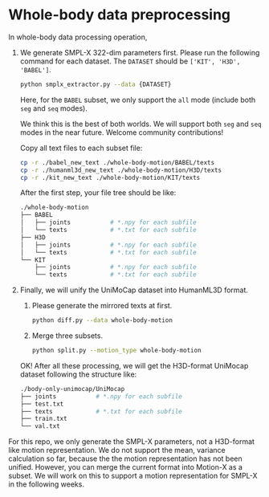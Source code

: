 # Whole-body data preprocessing

In whole-body data processing operation, 

1. We generate SMPL-X 322-dim parameters first. Please run the following command for each dataset. The `DATASET` should be `['KIT', 'H3D', 'BABEL']`. 
    
    ```bash
    python smplx_extractor.py --data {DATASET}
    ```
    
    Here, for the `BABEL` subset, we only support the `all` mode (include both `seg` and `seq` modes). 
    
    We think this is the best of both worlds. We will support both `seg` and `seq` modes in the near future. Welcome community contributions! 
    
    Copy all text files to each subset file:
    
    ```bash
    cp -r ./babel_new_text ./whole-body-motion/BABEL/texts
    cp -r ./humanml3d_new_text ./whole-body-motion/H3D/texts
    cp -r ./kit_new_text ./whole-body-motion/KIT/texts
    ```
    
    After the first step, your file tree should be like:
    
    ```bash
    ./whole-body-motion
    ├── BABEL
    │   ├── joints           # *.npy for each subfile
    │   └── texts            # *.txt for each subfile
    ├── H3D
    │   ├── joints           # *.npy for each subfile
    │   └── texts            # *.txt for each subfile
    └── KIT
        ├── joints           # *.npy for each subfile
        └── texts            # *.txt for each subfile
    ```
    
2. Finally, we will unify the UniMoCap dataset into HumanML3D format.
    1. Please generate the mirrored texts at first.
        
        ```bash
        python diff.py --data whole-body-motion
        ```
        
    2. Merge three subsets. 
        
        ```bash
        python split.py --motion_type whole-body-motion
        ```
        
    
    OK! After all these processing, we will get the H3D-format UniMocap dataset following the structure like: 
    
    ```bash
    ./body-only-unimocap/UniMocap
    ├── joints           # *.npy for each subfile
    ├── test.txt
    ├── texts            # *.txt for each subfile
    ├── train.txt
    └── val.txt
    ```
    

For this repo, we only generate the SMPL-X parameters, not a H3D-format like motion representation. We do not support the mean, variance calculation so far, because the the motion representation has not been unified. However, you can merge the current format into Motion-X as a subset. We will work on this to support a motion representation for SMPL-X in the following weeks.